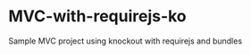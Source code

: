 MVC-with-requirejs-ko
=====================

Sample MVC project using knockout with requirejs and bundles

